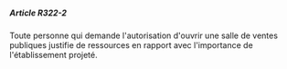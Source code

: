 ##### Article R322-2

Toute personne qui demande l'autorisation d'ouvrir une salle de ventes publiques justifie de ressources en rapport avec l'importance de l'établissement projeté.


